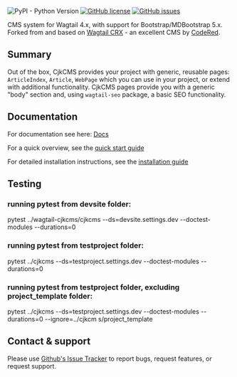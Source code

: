 ![PyPI - Python Version](https://img.shields.io/pypi/pyversions/wagtail-cjkcms)
[![GitHub license](https://img.shields.io/github/license/cjkpl/wagtail-cjkcms)](https://github.com/cjkpl/wagtail-cjkcms/blob/main/LICENSE)
[![GitHub issues](https://img.shields.io/github/issues/cjkpl/wagtail-cjkcms)](https://github.com/cjkpl/wagtail-cjkcms/issues) 

CMS system for Wagtail 4.x, with support for Bootstrap/MDBootstrap 5.x. Forked from and based on [Wagtail CRX](https://github.com/coderedcorp/coderedcms) - an excellent CMS by [CodeRed](https://www.coderedcorp.com/).

## Summary

Out of the box, CjkCMS provides your project with generic, reusable pages:
`ArticleIndex`, `Article`, `WebPage` which you can use in your project, or extend with additional functionality. CjkCMS pages provide you with a generic "body" section and, using `wagtail-seo` package, a basic SEO functionality.

## Documentation
For documentation see here: [Docs](https://github.com/cjkpl/wagtail-cjkcms/blob/main/docs/index.md)

For a quick overview, see the [quick start guide](https://github.com/cjkpl/wagtail-cjkcms/blob/main/docs/quick-start.md)

For detailed installation instructions, see the [installation guide](https://github.com/cjkpl/wagtail-cjkcms/blob/main/docs/installation.md)

## Testing
### running pytest from devsite folder:
pytest ../wagtail-cjkcms/cjkcms --ds=devsite.settings.dev --doctest-modules --durations=0

### running pytest from testproject folder:
pytest ../cjkcms --ds=testproject.settings.dev --doctest-modules --durations=0

### running pytest from testproject folder, excluding project_template folder:
pytest ../cjkcms --ds=testproject.settings.dev --doctest-modules --durations=0 --ignore=../cjkcm
s/project_template

## Contact & support
Please use [Github's Issue Tracker](https://github.com/cjkpl/wagtail-cjkcms/issues) to report bugs, request features, or request support.